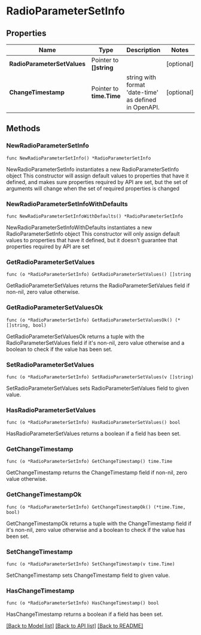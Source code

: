 # RadioParameterSetInfo

## Properties

Name | Type | Description | Notes
------------ | ------------- | ------------- | -------------
**RadioParameterSetValues** | Pointer to **[]string** |  | [optional] 
**ChangeTimestamp** | Pointer to **time.Time** | string with format &#39;date-time&#39; as defined in OpenAPI. | [optional] 

## Methods

### NewRadioParameterSetInfo

`func NewRadioParameterSetInfo() *RadioParameterSetInfo`

NewRadioParameterSetInfo instantiates a new RadioParameterSetInfo object
This constructor will assign default values to properties that have it defined,
and makes sure properties required by API are set, but the set of arguments
will change when the set of required properties is changed

### NewRadioParameterSetInfoWithDefaults

`func NewRadioParameterSetInfoWithDefaults() *RadioParameterSetInfo`

NewRadioParameterSetInfoWithDefaults instantiates a new RadioParameterSetInfo object
This constructor will only assign default values to properties that have it defined,
but it doesn't guarantee that properties required by API are set

### GetRadioParameterSetValues

`func (o *RadioParameterSetInfo) GetRadioParameterSetValues() []string`

GetRadioParameterSetValues returns the RadioParameterSetValues field if non-nil, zero value otherwise.

### GetRadioParameterSetValuesOk

`func (o *RadioParameterSetInfo) GetRadioParameterSetValuesOk() (*[]string, bool)`

GetRadioParameterSetValuesOk returns a tuple with the RadioParameterSetValues field if it's non-nil, zero value otherwise
and a boolean to check if the value has been set.

### SetRadioParameterSetValues

`func (o *RadioParameterSetInfo) SetRadioParameterSetValues(v []string)`

SetRadioParameterSetValues sets RadioParameterSetValues field to given value.

### HasRadioParameterSetValues

`func (o *RadioParameterSetInfo) HasRadioParameterSetValues() bool`

HasRadioParameterSetValues returns a boolean if a field has been set.

### GetChangeTimestamp

`func (o *RadioParameterSetInfo) GetChangeTimestamp() time.Time`

GetChangeTimestamp returns the ChangeTimestamp field if non-nil, zero value otherwise.

### GetChangeTimestampOk

`func (o *RadioParameterSetInfo) GetChangeTimestampOk() (*time.Time, bool)`

GetChangeTimestampOk returns a tuple with the ChangeTimestamp field if it's non-nil, zero value otherwise
and a boolean to check if the value has been set.

### SetChangeTimestamp

`func (o *RadioParameterSetInfo) SetChangeTimestamp(v time.Time)`

SetChangeTimestamp sets ChangeTimestamp field to given value.

### HasChangeTimestamp

`func (o *RadioParameterSetInfo) HasChangeTimestamp() bool`

HasChangeTimestamp returns a boolean if a field has been set.


[[Back to Model list]](../README.md#documentation-for-models) [[Back to API list]](../README.md#documentation-for-api-endpoints) [[Back to README]](../README.md)


